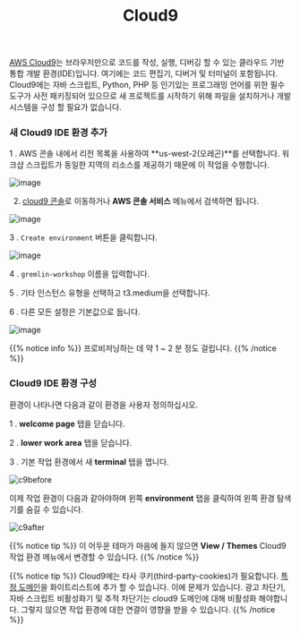 ﻿---
title: "Cloud9"
chapter: false
weight: 10
---

[AWS Cloud9](https://aws.amazon.com/cloud9/)는 브라우저만으로 코드를 작성, 실행, 디버깅 할 수 있는 클라우드 기반 통합 개발 환경(IDE)입니다. 여기에는 코드 편집기, 디버거 및 터미널이 포함됩니다. Cloud9에는 자바 스크립트, Python, PHP 등 인기있는 프로그래밍 언어를 위한 필수 도구가 사전 패키징되어 있으므로 새 프로젝트를 시작하기 위해 파일을 설치하거나 개발 시스템을 구성 할 필요가 없습니다.

### 새 Cloud9 IDE 환경 추가

1 . AWS 콘솔 내에서 리전 목록을 사용하여 **us-west-2(오레곤)**를 선택합니다. 워크샵 스크립트가 동일한 지역의 리소스를 제공하기 때문에 이 작업을 수행합니다.

![image](/images/aws-pick-region.png)

2. [cloud9 콘솔](https://console.aws.amazon.com/cloud9/home)로 이동하거나 **AWS 콘솔 서비스** 메뉴에서 검색하면 됩니다.

![image](/images/c9-search.png)

3 . `Create environment` 버튼을 클릭합니다.

![image](/images/c9-create.png)

4 . `gremlin-workshop` 이름을 입력합니다.


5 . 기타 인스턴스 유형을 선택하고 t3.medium을 선택합니다.


6 . 다른 모든 설정은 기본값으로 둡니다.

![image](/images/c9-settings.png)

{{% notice info %}}
프로비저닝하는 데 약 1 ~ 2 분 정도 걸립니다.
{{% /notice %}}

### Cloud9 IDE 환경 구성

환경이 나타나면 다음과 같이 환경을 사용자 정의하십시오.

1 . **welcome page** 탭을 닫습니다.

2 . **lower work area** 탭을 닫습니다.

3 . 기본 작업 환경에서 새 **terminal** 탭을 엽니다.


![c9before](/images/c9before.png)

이제 작업 환경이 다음과 같아야하며 왼쪽 **environment** 탭을 클릭하여 왼쪽 환경 탐색기를 숨길 수 있습니다.

![c9after](/images/c9after.png)

{{% notice tip %}}
이 어두운 테마가 마음에 들지 않으면 **View / Themes** Cloud9 작업 환경 메뉴에서 변경할 수 있습니다.
{{% /notice %}}

{{% notice tip %}}
Cloud9에는 타사 쿠키(third-party-cookies)가 필요합니다. [특정 도메인](https://docs.aws.amazon.com/cloud9/latest/user-guide/troubleshooting.html#troubleshooting-env-loading)을 화이트리스트에 추가 할 수 있습니다. 이에 문제가 있습니다. 광고 차단기, 자바 스크립트 비활성화기 및 추적 차단기는 cloud9 도메인에 대해 비활성화 해야합니다. 그렇지 않으면 작업 환경에 대한 연결이 영향을 받을 수 있습니다.
{{% /notice %}}